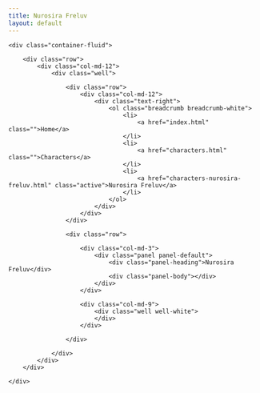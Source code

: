 ```yaml
---
title: Nurosira Freluv
layout: default
---
```

    <div class="container-fluid">

        <div class="row">
            <div class="col-md-12">
                <div class="well">

                    <div class="row">
                        <div class="col-md-12">
                            <div class="text-right">
                                <ol class="breadcrumb breadcrumb-white">
                                    <li>
                                        <a href="index.html" class="">Home</a>
                                    </li>
                                    <li>
                                        <a href="characters.html" class="">Characters</a>
                                    </li>
                                    <li>
                                        <a href="characters-nurosira-freluv.html" class="active">Nurosira Freluv</a>
                                    </li>
                                </ol>
                            </div>
                        </div>
                    </div>

                    <div class="row">
                        
                        <div class="col-md-3">
                            <div class="panel panel-default">
                                <div class="panel-heading">Nurosira Freluv</div>
                                <div class="panel-body"></div>
                            </div>
                        </div>
                        
                        <div class="col-md-9">
                            <div class="well well-white">
                            </div>
                        </div>
                        
                    </div>

                </div>
            </div>
        </div>

    </div>
